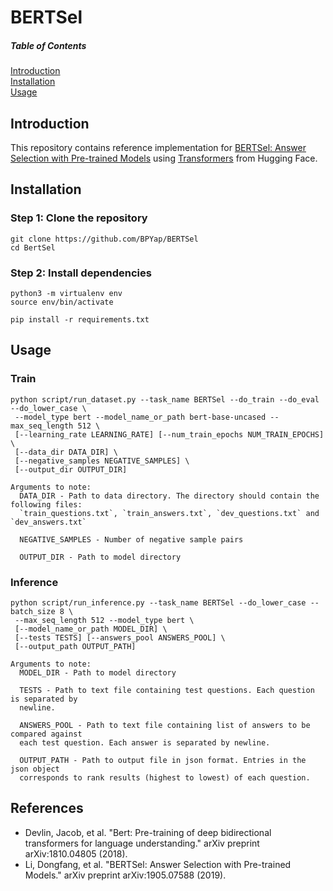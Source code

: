 # BERTSel

##### Table of Contents  
[Introduction](#introduction)  
[Installation](#installation)  
[Usage](#usage) 

## Introduction
This repository contains reference implementation for [BERTSel: Answer Selection with Pre-trained Models](https://arxiv.org/abs/1905.07588) using [Transformers](https://github.com/huggingface/transformers) from Hugging Face. 

## Installation
### Step 1: Clone the repository
```
git clone https://github.com/BPYap/BERTSel
cd BertSel
```
### Step 2: Install dependencies
```
python3 -m virtualenv env
source env/bin/activate

pip install -r requirements.txt
```

## Usage
### Train
```
python script/run_dataset.py --task_name BERTSel --do_train --do_eval --do_lower_case \
 --model_type bert --model_name_or_path bert-base-uncased --max_seq_length 512 \
 [--learning_rate LEARNING_RATE] [--num_train_epochs NUM_TRAIN_EPOCHS] \ 
 [--data_dir DATA_DIR] \
 [--negative_samples NEGATIVE_SAMPLES] \ 
 [--output_dir OUTPUT_DIR]

Arguments to note:
  DATA_DIR - Path to data directory. The directory should contain the following files:
  `train_questions.txt`, `train_answers.txt`, `dev_questions.txt` and `dev_answers.txt`
  
  NEGATIVE_SAMPLES - Number of negative sample pairs
  
  OUTPUT_DIR - Path to model directory
```

### Inference
```
python script/run_inference.py --task_name BERTSel --do_lower_case --batch_size 8 \ 
 --max_seq_length 512 --model_type bert \ 
 [--model_name_or_path MODEL_DIR] \
 [--tests TESTS] [--answers_pool ANSWERS_POOL] \ 
 [--output_path OUTPUT_PATH]
 
Arguments to note:
  MODEL_DIR - Path to model directory
  
  TESTS - Path to text file containing test questions. Each question is separated by 
  newline.
  
  ANSWERS_POOL - Path to text file containing list of answers to be compared against 
  each test question. Each answer is separated by newline.
  
  OUTPUT_PATH - Path to output file in json format. Entries in the json object 
  corresponds to rank results (highest to lowest) of each question.
```

## References
- Devlin, Jacob, et al. "Bert: Pre-training of deep bidirectional transformers for language understanding." arXiv preprint arXiv:1810.04805 (2018).
- Li, Dongfang, et al. "BERTSel: Answer Selection with Pre-trained Models." arXiv preprint arXiv:1905.07588 (2019).
